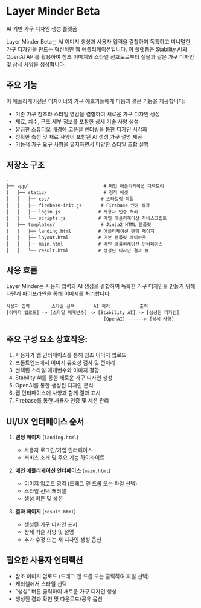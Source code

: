 # Layer Minder Beta
AI 기반 가구 디자인 생성 플랫폼

Layer Minder Beta는 AI 이미지 생성과 사용자 입력을 결합하여 독특하고 미니멀한 가구 디자인을 만드는 혁신적인 웹 애플리케이션입니다. 이 플랫폼은 Stability AI와 OpenAI API를 활용하여 참조 이미지와 스타일 선호도로부터 실물과 같은 가구 디자인 및 상세 사양을 생성합니다.

## 주요 기능

이 애플리케이션은 디자이너와 가구 애호가들에게 다음과 같은 기능을 제공합니다:
- 기존 가구 참조와 스타일 영감을 결합하여 새로운 가구 디자인 생성
- 재료, 치수, 구조 세부 정보를 포함한 상세 기술 사양 생성
- 깔끔한 스튜디오 배경에 고품질 렌더링을 통한 디자인 시각화
- 정확한 측정 및 재료 사양이 포함된 AI 생성 가구 설명 제공
- 기능적 가구 요구 사항을 유지하면서 다양한 스타일 조합 실험

## 저장소 구조
```
.
├── app/                            # 메인 애플리케이션 디렉토리
│   ├── static/                     # 정적 에셋
│   │   ├── css/                   # 스타일링 파일
│   │   ├── firebase-init.js       # Firebase 인증 설정
│   │   ├── login.js              # 사용자 인증 처리
│   │   └── scripts.js            # 메인 애플리케이션 자바스크립트
│   ├── templates/                 # Jinja2 HTML 템플릿
│   │   ├── landing.html          # 애플리케이션 랜딩 페이지
│   │   ├── layout.html           # 기본 템플릿 레이아웃
│   │   ├── main.html             # 메인 애플리케이션 인터페이스
│   │   └── result.html           # 생성된 디자인 결과 뷰
```

## 사용 흐름

Layer Minder는 사용자 입력과 AI 생성을 결합하여 독특한 가구 디자인을 만들기 위해 다단계 파이프라인을 통해 이미지를 처리합니다.

```
사용자 입력        스타일 선택       AI 처리           출력
[이미지 업로드] -> [스타일 매개변수] -> [Stability AI] -> [생성된 디자인]
                                    [OpenAI] ------> [상세 사양]
```

## 주요 구성 요소 상호작용:

1. 사용자가 웹 인터페이스를 통해 참조 이미지 업로드
2. 프론트엔드에서 이미지 유효성 검사 및 전처리
3. 선택된 스타일 매개변수와 이미지 결합
4. Stability AI를 통한 새로운 가구 디자인 생성
5. OpenAI를 통한 생성된 디자인 분석
6. 웹 인터페이스에 사양과 함께 결과 표시
7. Firebase를 통한 사용자 인증 및 세션 관리

## UI/UX 인터페이스 순서

1. **랜딩 페이지** (`landing.html`)
   - 사용자 로그인/가입 인터페이스
   - 서비스 소개 및 주요 기능 하이라이트

2. **메인 애플리케이션 인터페이스** (`main.html`)
   - 이미지 업로드 영역 (드래그 앤 드롭 또는 파일 선택)
   - 스타일 선택 캐러셀
   - 생성 버튼 및 옵션

3. **결과 페이지** (`result.html`)
   - 생성된 가구 디자인 표시
   - 상세 기술 사양 및 설명
   - 추가 수정 또는 새 디자인 생성 옵션

## 필요한 사용자 인터랙션

- 참조 이미지 업로드 (드래그 앤 드롭 또는 클릭하여 파일 선택)
- 캐러셀에서 스타일 선택
- "생성" 버튼 클릭하여 새로운 가구 디자인 생성
- 생성된 결과 확인 및 다운로드/공유 옵션
